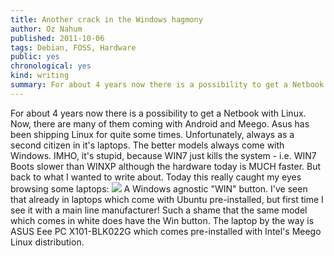 ```yaml
---
title: Another crack in the Windows hagmony
author: Oz Nahum
published: 2011-10-06
tags: Debian, FOSS, Hardware
public: yes
chronological: yes
kind: writing 
summary: For about 4 years now there is a possibility to get a Netbook with Linux. Now, there are many of them coming with Android and Meego. 
---
```


For about 4 years now there is a possibility to get a Netbook with
Linux. Now, there are many of them coming with Android and Meego. Asus
has been shipping Linux for quite some times. Unfortunately, always as a
second citizen in it's laptops. The better models always come with
Windows. IMHO, it's stupid, because WIN7 just kills the system - i.e.
WIN7 Boots slower than WINXP although the hardware today is MUCH faster.
But back to what I wanted to write about. Today this really caught my
eyes browsing some laptops: 
[](http://3.bp.blogspot.com/-HM-kStbj4ro/To3g7G_baPI/AAAAAAAAB6w/5Kw0-3kO4dE/s1600/X101_BK_KeyPad.jpg)
[![](http://2.bp.blogspot.com/-lw-gL_oVo1Q/To3gY4rikZI/AAAAAAAAB6k/WKvXELDQu6Y/s400/X101_BK_KeyPad.jpg)](http://2.bp.blogspot.com/-lw-gL_oVo1Q/To3gY4rikZI/AAAAAAAAB6k/WKvXELDQu6Y/s1600/X101_BK_KeyPad.jpg)
A Windows agnostic "WIN" button. I've seen that already in laptops which
come with Ubuntu pre-installed, but first time I see it with a main line
manufacturer! Such a shame that the same model which comes in white does
have the Win button. The laptop by the way is ASUS Eee PC X101-BLK022G
which comes pre-installed with Intel's Meego Linux distribution.
